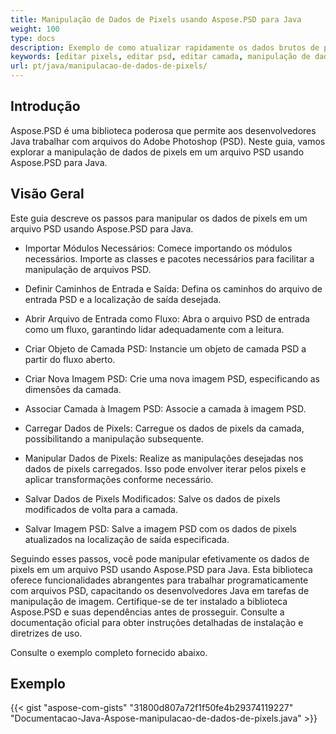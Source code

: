 ```yaml
---
title: Manipulação de Dados de Pixels usando Aspose.PSD para Java
weight: 100
type: docs
description: Exemplo de como atualizar rapidamente os dados brutos de pixels usando a API Java do PSD
keywords: [editar pixels, editar psd, editar camada, manipulação de dados brutos, editar dados psd, api psd, java, exemplo de código]
url: pt/java/manipulacao-de-dados-de-pixels/
---
```


## **Introdução**
Aspose.PSD é uma biblioteca poderosa que permite aos desenvolvedores Java trabalhar com arquivos do Adobe Photoshop (PSD). Neste guia, vamos explorar a manipulação de dados de pixels em um arquivo PSD usando Aspose.PSD para Java.

## **Visão Geral**
Este guia descreve os passos para manipular os dados de pixels em um arquivo PSD usando Aspose.PSD para Java.

- Importar Módulos Necessários: Comece importando os módulos necessários. Importe as classes e pacotes necessários para facilitar a manipulação de arquivos PSD.

- Definir Caminhos de Entrada e Saída: Defina os caminhos do arquivo de entrada PSD e a localização de saída desejada.

- Abrir Arquivo de Entrada como Fluxo: Abra o arquivo PSD de entrada como um fluxo, garantindo lidar adequadamente com a leitura.

- Criar Objeto de Camada PSD: Instancie um objeto de camada PSD a partir do fluxo aberto.

- Criar Nova Imagem PSD: Crie uma nova imagem PSD, especificando as dimensões da camada.

- Associar Camada à Imagem PSD: Associe a camada à imagem PSD.

- Carregar Dados de Pixels: Carregue os dados de pixels da camada, possibilitando a manipulação subsequente.

- Manipular Dados de Pixels: Realize as manipulações desejadas nos dados de pixels carregados. Isso pode envolver iterar pelos pixels e aplicar transformações conforme necessário.

- Salvar Dados de Pixels Modificados: Salve os dados de pixels modificados de volta para a camada.

- Salvar Imagem PSD: Salve a imagem PSD com os dados de pixels atualizados na localização de saída especificada.

Seguindo esses passos, você pode manipular efetivamente os dados de pixels em um arquivo PSD usando Aspose.PSD para Java. Esta biblioteca oferece funcionalidades abrangentes para trabalhar programaticamente com arquivos PSD, capacitando os desenvolvedores Java em tarefas de manipulação de imagem.
Certifique-se de ter instalado a biblioteca Aspose.PSD e suas dependências antes de prosseguir. Consulte a documentação oficial para obter instruções detalhadas de instalação e diretrizes de uso.

Consulte o exemplo completo fornecido abaixo.

## **Exemplo**
{{< gist "aspose-com-gists" "31800d807a72f1f50fe4b29374119227" "Documentacao-Java-Aspose-manipulacao-de-dados-de-pixels.java" >}}
